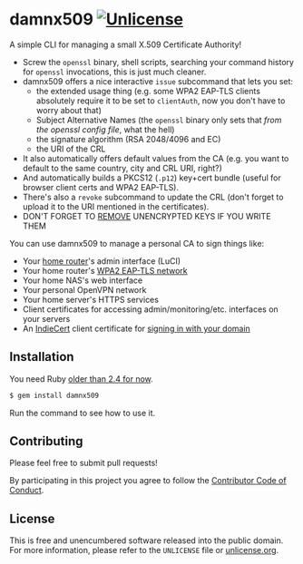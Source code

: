 # damnx509 [![Unlicense](https://img.shields.io/badge/un-license-green.svg?style=flat)](http://unlicense.org)

A simple CLI for managing a small X.509 Certificate Authority!

- Screw the `openssl` binary, shell scripts, searching your command history for `openssl` invocations, this is just much cleaner.
- damnx509 offers a nice interactive `issue` subcommand that lets you set:
    - the extended usage thing (e.g. some WPA2 EAP-TLS clients absolutely require it to be set to `clientAuth`, now you don't have to worry about that)
    - Subject Alternative Names (the `openssl` binary only sets that *from the openssl config file*, what the hell)
    - the signature algorithm (RSA 2048/4096 and EC)
    - the URI of the CRL
- It also automatically offers default values from the CA (e.g. you want to default to the same country, city and CRL URI, right?)
- And automatically builds a PKCS12 (`.p12`) key+cert bundle (useful for browser client certs and WPA2 EAP-TLS).
- There's also a `revoke` subcommand to update the CRL (don't forget to upload it to the URI mentioned in the certificates).
- DON'T FORGET TO [REMOVE](https://en.wikipedia.org/wiki/Srm_(Unix)) UNENCRYPTED KEYS IF YOU WRITE THEM

You can use damnx509 to manage a personal CA to sign things like:

- Your [home router](https://lede-project.org/start)'s admin interface (LuCI)
- Your home router's [WPA2 EAP-TLS network](http://www.blog.10deam.com/2015/01/08/install-freeradius2-on-a-openwrt-router-for-eap-authentication/)
- Your home NAS's web interface
- Your personal OpenVPN network
- Your home server's HTTPS services
- Client certificates for accessing admin/monitoring/etc. interfaces on your servers
- An [IndieCert](https://indiecert.net/faq) client certificate for [signing in with your domain](https://indieweb.org/Web_sign-in)

## Installation

You need Ruby [older than 2.4 for now](https://github.com/r509/r509/issues/122).

```bash
$ gem install damnx509
```

Run the command to see how to use it.

## Contributing

Please feel free to submit pull requests!

By participating in this project you agree to follow the [Contributor Code of Conduct](http://contributor-covenant.org/version/1/4/).

## License

This is free and unencumbered software released into the public domain.  
For more information, please refer to the `UNLICENSE` file or [unlicense.org](http://unlicense.org).
